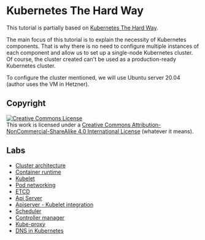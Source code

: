 # Kubernetes The Hard Way

This tutorial is partially based on [Kubernetes The Hard Way](https://github.com/kelseyhightower/kubernetes-the-hard-way).

The main focus of this tutorial is to explain the necessity of Kubernetes components. That is why there is no need to configure multiple instances of each component and allow us to set up a single-node Kubernetes cluster. Of course, the cluster created can't be used as a production-ready Kubernetes cluster.

To configure the cluster mentioned, we will use Ubuntu server 20.04 (author uses the VM in Hetzner).

## Copyright

<a rel="license" href="http://creativecommons.org/licenses/by-nc-sa/4.0/"><img alt="Creative Commons License" style="border-width:0" src="https://i.creativecommons.org/l/by-nc-sa/4.0/88x31.png" /></a><br />This work is licensed under a <a rel="license" href="http://creativecommons.org/licenses/by-nc-sa/4.0/">Creative Commons Attribution-NonCommercial-ShareAlike 4.0 International License</a> (whatever it means).

## Labs

* [Cluster architecture](./docs/00-kubernetes-architecture.md)
* [Container runtime](./docs/01-container-runtime.md)
* [Kubelet](./docs/02-kubelet.md)
* [Pod networking](./docs/03-pod-networking.md)
* [ETCD](./docs/04-etcd.md)
* [Api Server](./docs/05-apiserver.md)
* [Apiserver - Kubelet integration](./docs/06-apiserver-kubelet.md)
* [Scheduler](./docs/07-scheduler.md)
* [Controller manager](./docs/08-controller-manager.md)
* [Kube-proxy](./docs/09-kubeproxy.md)
* [DNS in Kubernetes](./docs/10-dns.md)
